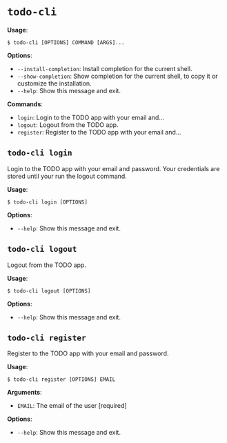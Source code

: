 # `todo-cli`

**Usage**:

```console
$ todo-cli [OPTIONS] COMMAND [ARGS]...
```

**Options**:

* `--install-completion`: Install completion for the current shell.
* `--show-completion`: Show completion for the current shell, to copy it or customize the installation.
* `--help`: Show this message and exit.

**Commands**:

* `login`: Login to the TODO app with your email and...
* `logout`: Logout from the TODO app.
* `register`: Register to the TODO app with your email and...

## `todo-cli login`

Login to the TODO app with your email and password.
Your credentials are stored until your run the logout command.

**Usage**:

```console
$ todo-cli login [OPTIONS]
```

**Options**:

* `--help`: Show this message and exit.

## `todo-cli logout`

Logout from the TODO app.

**Usage**:

```console
$ todo-cli logout [OPTIONS]
```

**Options**:

* `--help`: Show this message and exit.

## `todo-cli register`

Register to the TODO app with your email and password.

**Usage**:

```console
$ todo-cli register [OPTIONS] EMAIL
```

**Arguments**:

* `EMAIL`: The email of the user  [required]

**Options**:

* `--help`: Show this message and exit.
